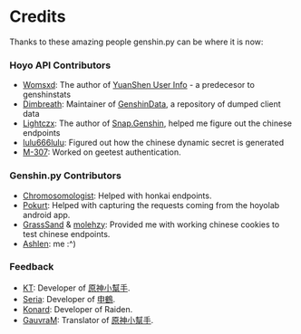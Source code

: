 # Credits

Thanks to these amazing people genshin.py can be where it is now:

### Hoyo API Contributors

- [Womsxd](https://github.com/Womsxd): The author of [YuanShen User Info](https://github.com/Womsxd/YuanShen_User_Info) - a predecesor to genshinstats
- [Dimbreath](https://github.com/Dimbreath): Maintainer of [GenshinData](https://github.com/dimbreath/GenshinData), a repository of dumped client data
- [Lightczx](https://github.com/Lightczx): The author of [Snap.Genshin](https://github.com/DGP-Studio/Snap.Genshin), helped me figure out the chinese endpoints
- [lulu666lulu](https://github.com/lulu666lulu): Figured out how the chinese dynamic secret is generated
- [M-307](https://github.com/mrwan200): Worked on geetest authentication.

### Genshin.py Contributors

- [Chromosomologist](https://github.com/Chromosomologist): Helped with honkai endpoints.
- [Pokurt](https://github.com/pokurt): Helped with capturing the requests coming from the hoyolab android app.
- [GrassSand](https://github.com/grasssand) & [molehzy](https://github.com/molehzy): Provided me with working chinese cookies to test chinese endpoints.
- [Ashlen](https://github.com/ashleney): me :^)

### Feedback

- [KT](https://github.com/KT-Yeh): Developer of [原神小幫手](https://github.com/KT-Yeh/Genshin-Discord-Bot).
- [Seria](https://github.com/seriaati): Developer of [申鶴](https://github.com/seriaati/shenhe_bot).
- [Konard](https://github.com/kgirtxd): Developer of Raiden.
- [GauvraM](https://github.com/GauravM512): Translator of [原神小幫手](https://github.com/GauravM512/Genshin-Discord-Bot).
